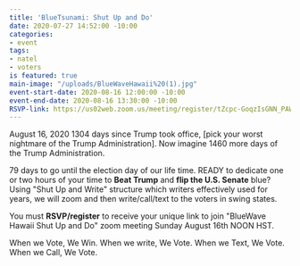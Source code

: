 ```yaml
---
title: 'BlueTsunami: Shut Up and Do'
date: 2020-07-27 14:52:00 -10:00
categories:
- event
tags:
- natel
- voters
is featured: true
main-image: "/uploads/BlueWaveHawaii%20(1).jpg"
event-start-date: 2020-08-16 12:00:00 -10:00
event-end-date: 2020-08-16 13:30:00 -10:00
RSVP-link: https://us02web.zoom.us/meeting/register/tZcpc-GoqzIsGNN_PAWgNz9XJwGJe8jSCjba
---
```


August 16, 2020
1304 days since Trump took office, [pick your worst nightmare of the Trump Administration].  Now imagine 1460 more days of the Trump Administration. 

79 days to go until the election day of our life time.  READY to dedicate one or two hours of your time to **Beat Trump** and **flip the U.S. Senate** blue? Using "Shut Up and Write" structure which writers effectively used for years, we will zoom and then write/call/text to the voters in swing states. 

You must **RSVP/register** to receive your unique link to join "BlueWave Hawaii Shut Up and Do" zoom meeting Sunday August 16th NOON HST. 

When we Vote, We Win. When we write, We Vote. When we Text, We Vote. When we Call, We Vote.